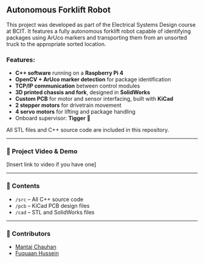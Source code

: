 ## Autonomous Forklift Robot

This project was developed as part of the Electrical Systems Design course at BCIT. It features a fully autonomous forklift robot capable of identifying packages using ArUco markers and transporting them from an unsorted truck to the appropriate sorted location.

### Features:
- **C++ software** running on a **Raspberry Pi 4**
- **OpenCV + ArUco marker detection** for package identification
- **TCP/IP communication** between control modules
- **3D printed chassis and fork**, designed in **SolidWorks**
- **Custom PCB** for motor and sensor interfacing, built with **KiCad**
- **2 stepper motors** for drivetrain movement
- **4 servo motors** for lifting and package handling
- Onboard supervisor: **Tigger** 🐯

All STL files and C++ source code are included in this repository.

---

### 🔗 Project Video & Demo
[Insert link to video if you have one]

---

### 📂 Contents
- `/src` – All C++ source code
- `/pcb` – KiCad PCB design files
- `/cad` – STL and SolidWorks files

---

### 🤝 Contributors
- [Mantaj Chauhan](https://www.linkedin.com/in/mantaj-chauhan-951b401b5/)
- [Fuquaan Hussein](https://www.linkedin.com/in/furqaan-hussein-994ba8367/)
